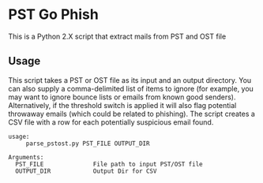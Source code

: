 # PST Go Phish
This is a Python 2.X script that extract mails from PST and OST file


## Usage
This script takes a PST or OST file as its input and an output directory. You can also supply a comma-delimited list of items to ignore (for example, you may want to ignore bounce lists or emails from known good senders). Alternatively, if the threshold switch is applied it will also flag potential throwaway emails (which could be related to phishing). The script creates a CSV file with a row for each potentially suspicious email found.
~~~
usage:
     parse_pstost.py PST_FILE OUTPUT_DIR

Arguments:
  PST_FILE              File path to input PST/OST file
  OUTPUT_DIR            Output Dir for CSV
~~~
